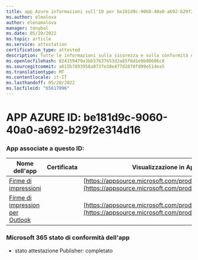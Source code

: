 ```yaml
---
title: app Azure informazioni sull'ID per be181d9c-9060-40a0-a692-b29f2e314d16
ms.author: elmalova
author: elenamalova
manager: tonybal
ms.date: 05/20/2022
ms.topic: article
ms.service: attestation
certification_type: attested
description: Tutte le informazioni sulla sicurezza e sulla conformità disponibili per be181d9c-9060-40a0-a692-b29f2e314d16.
ms.openlocfilehash: 824159479a3bb57637653d2a85f6d1e9b80606c8
ms.sourcegitcommit: a615b7893956a0737e30e477d2870fd99e514ea5
ms.translationtype: MT
ms.contentlocale: it-IT
ms.lasthandoff: 05/20/2022
ms.locfileid: "65617096"
---
```

# <a name="azure-app-id-be181d9c-9060-40a0-a692-b29f2e314d16"></a>APP AZURE ID: be181d9c-9060-40a0-a692-b29f2e314d16


### <a name="apps-associated-with-this-id"></a>App associate a questo ID:
| **Nome dell'app** | **Certificata** | **Visualizzazione in AppSource** |
|--------------|---------------|-----------------------|
| [Firme di impressioni](../forward/WA200003216.md) |  | [https://appsource.microsoft.com/product/office/WA200003216](https://appsource.microsoft.com/product/office/WA200003216) |
| [Firme di impression per Outlook](../forward/WA200003199.md) |  | [https://appsource.microsoft.com/product/office/WA200003199](https://appsource.microsoft.com/product/office/WA200003199) |

### <a name="microsoft-365-app-compliance-status"></a>Microsoft 365 stato di conformità dell'app
- stato attestazione Publisher: completato
